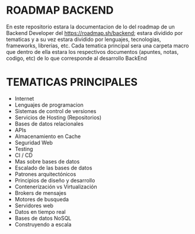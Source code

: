 # ROADMAP BACKEND
En este repositorio estara la documentacion de lo del roadmap de un Backend Developer del https://roadmap.sh/backend; estara dividido por tematicas y a su vez estara dividido por lenguajes, tecnologias, frameworks, librerias, etc. Cada tematica principal sera una carpeta macro que dentro de ella estara los respectivos documentos (apuntes, notas, codigo, etc) de lo que corresponde al desarrollo BackEnd

# TEMATICAS PRINCIPALES
- Internet
- Lenguajes de programacion
- Sistemas de control de versiones
- Servicios de Hosting (Repositorios)
- Bases de datos relacionales
- APIs
- Almacenamiento en Cache
- Seguridad Web
- Testing
- CI / CD
- Mas sobre bases de datos 
- Escalado de las bases de datos
- Patrones arquitectónicos
- Principios de diseño y desarrollo
- Contenerización vs Virtualización
- Brokers de mensajes
- Motores de busqueda
- Servidores web
- Datos en tiempo real
- Bases de datos NoSQL
- Construyendo a escala
